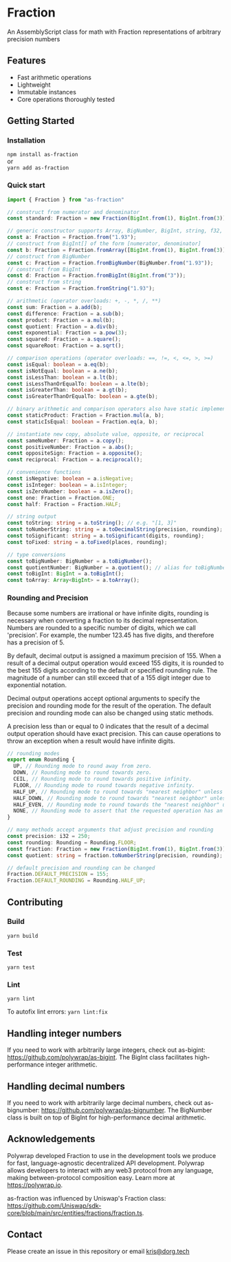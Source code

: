 # Fraction
An AssemblyScript class for math with Fraction representations of arbitrary precision numbers

## Features

- Fast arithmetic operations
- Lightweight
- Immutable instances
- Core operations thoroughly tested

## Getting Started

### Installation
`npm install as-fraction`  
or  
`yarn add as-fraction`

### Quick start

```typescript
import { Fraction } from "as-fraction"

// construct from numerator and denominator
const standard: Fraction = new Fraction(BigInt.from(1), BigInt.from(3));

// generic constructor supports Array, BigNumber, BigInt, string, f32, f64, and all native integer types
const a: Fraction = Fraction.from("1.93");
// construct from BigInt[] of the form [numerator, denominator]
const b: Fraction = Fraction.fromArray([BigInt.from(1), BigInt.from(3)]);
// construct from BigNumber
const c: Fraction = Fraction.fromBigNumber(BigNumber.from("1.93"));
// construct from BigInt
const d: Fraction = Fraction.fromBigInt(BigInt.from("3"));
// construct from string
const e: Fraction = Fraction.fromString("1.93");

// arithmetic (operator overloads: +, -, *, /, **)
const sum: Fraction = a.add(b);
const difference: Fraction = a.sub(b);
const product: Fraction = a.mul(b);
const quotient: Fraction = a.div(b);
const exponential: Fraction = a.pow(3);
const squared: Fraction = a.square();
const squareRoot: Fraction = a.sqrt();

// comparison operations (operator overloads: ==, !=, <, <=, >, >=)
const isEqual: boolean = a.eq(b);
const isNotEqual: boolean = a.ne(b);
const isLessThan: boolean = a.lt(b);
const isLessThanOrEqualTo: boolean = a.lte(b);
const isGreaterThan: boolean = a.gt(b);
const isGreaterThanOrEqualTo: boolean = a.gte(b);

// binary arithmetic and comparison operators also have static implementations
const staticProduct: Fraction = Fraction.mul(a, b);
const staticIsEqual: boolean = Fraction.eq(a, b);

// instantiate new copy, absolute value, opposite, or reciprocal
const sameNumber: Fraction = a.copy();
const positiveNumber: Fraction = a.abs();
const oppositeSign: Fraction = a.opposite();
const reciprocal: Fraction = a.reciprocal();

// convenience functions
const isNegative: boolean = a.isNegative;
const isInteger: boolean = a.isInteger;
const isZeroNumber: boolean = a.isZero();
const one: Fraction = Fraction.ONE;
const half: Fraction = Fraction.HALF;

// string output
const toString: string = a.toString(); // e.g. "[1, 3]"
const toNumberString: string = a.toDecimalString(precision, rounding); // e.g. "0.333"
const toSignificant: string = a.toSignificant(digits, rounding);
const toFixed: string = a.toFixed(places, rounding);

// type conversions
const toBigNumber: BigNumber = a.toBigNumber();
const quotientNumber: BigNumber = a.quotient(); // alias for toBigNumber
const toBigInt: BigInt = a.toBigInt();
const toArray: Array<BigInt> = a.toArray();
```

### Rounding and Precision

Because some numbers are irrational or have infinite digits, rounding is necessary when converting a fraction to its 
decimal representation. Numbers are rounded to a specific number of digits, which we call 'precision'. For example, the 
number 123.45 has five digits, and therefore has a precision of 5.

By default, decimal output is assigned a maximum precision of 155. When a result of a decimal output operation would 
exceed 155 digits, it is rounded to the best 155 digits according to the default or specified rounding rule. The 
magnitude of a number can still exceed that of a 155 digit integer due to exponential notation.

Decimal output operations accept optional arguments to specify the precision and rounding mode for the result of the 
operation. The default precision and rounding mode can also be changed using static methods.

A precision less than or equal to 0 indicates that the result of a decimal output operation should have exact precision. 
This can cause operations to throw an exception when a result would have infinite digits.

```typescript
// rounding modes
export enum Rounding {
  UP, // Rounding mode to round away from zero.
  DOWN, // Rounding mode to round towards zero.
  CEIL, // Rounding mode to round towards positive infinity.
  FLOOR, // Rounding mode to round towards negative infinity.
  HALF_UP, // Rounding mode to round towards "nearest neighbor" unless both neighbors are equidistant, in which case round up.
  HALF_DOWN, // Rounding mode to round towards "nearest neighbor" unless both neighbors are equidistant, in which case round down.
  HALF_EVEN, // Rounding mode to round towards the "nearest neighbor" unless both neighbors are equidistant, in which case, round towards the even neighbor.
  NONE, // Rounding mode to assert that the requested operation has an exact result, hence no rounding is necessary.
}

// many methods accept arguments that adjust precision and rounding
const precision: i32 = 250;
const rounding: Rounding = Rounding.FLOOR;
const fraction: Fraction = new Fraction(BigInt.from(1), BigInt.from(3));
const quotient: string = fraction.toNumberString(precision, rounding);

// default precision and rounding can be changed
Fraction.DEFAULT_PRECISION = 155;
Fraction.DEFAULT_ROUNDING = Rounding.HALF_UP;
```

## Contributing  

### Build  
`yarn build`  

### Test  
`yarn test`  

### Lint
`yarn lint`

To autofix lint errors:
`yarn lint:fix`

## Handling integer numbers

If you need to work with arbitrarily large integers, check out as-bigint: https://github.com/polywrap/as-bigint. The BigInt class facilitates high-performance integer arithmetic.

## Handling decimal numbers

If you need to work with arbitrarily large decimal numbers, check out as-bignumber: https://github.com/polywrap/as-bignumber. The BigNumber class is built on top of BigInt for high-performance decimal arithmetic.

## Acknowledgements

Polywrap developed Fraction to use in the development tools we produce for fast, language-agnostic decentralized API development. Polywrap allows developers to interact with any web3 protocol from any language, making between-protocol composition easy. Learn more at https://polywrap.io.

as-fraction was influenced by Uniswap's Fraction class: https://github.com/Uniswap/sdk-core/blob/main/src/entities/fractions/fraction.ts.

## Contact
Please create an issue in this repository or email kris@dorg.tech
